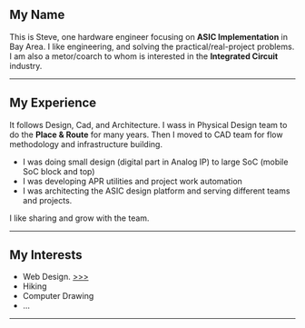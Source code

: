 ## My Name

This is Steve, one hardware engineer focusing on **ASIC Implementation** in Bay Area. I like engineering, and solving the practical/real-project problems. I am also a metor/coarch to whom is interested in the **Integrated Circuit** industry.

---

## My Experience

It follows Design, Cad, and Architecture. I wass in Physical Design team to do the **Place & Route** for many years.
Then I moved to CAD team for flow methodology and infrastructure building.

- I was doing small design (digital part in Analog IP) to large SoC (mobile SoC block and top)
- I was developing APR utilities and project work automation
- I was architecting the ASIC design platform and serving different teams and projects.

I like sharing and grow with the team.

---

## My Interests

- Web Design. [>>>](web.md)
- Hiking
- Computer Drawing
- ...

---

<!---
xoit/xoit is a ✨ special ✨ repository because its `README.md` (this file) appears on your GitHub profile.
You can click the Preview link to take a look at your changes.
--->
